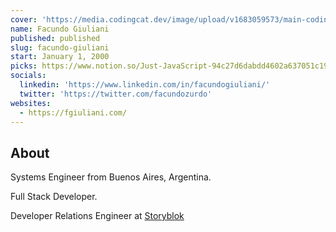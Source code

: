 ```yaml
---
cover: 'https://media.codingcat.dev/image/upload/v1683059573/main-codingcatdev-photo/podcast-guest/facundozurdo'
name: Facundo Giuliani
published: published
slug: facundo-giuliani
start: January 1, 2000
picks: https://www.notion.so/Just-JavaScript-94c27d6dabdd4602a637051c19bfeb51, https://www.notion.so/Headphones-Sony-WH-1000XM4-e192125244b447ab95dae69bfa1c1cf7
socials:
  linkedin: 'https://www.linkedin.com/in/facundogiuliani/'
  twitter: 'https://twitter.com/facundozurdo'
websites:
  - https://fgiuliani.com/
---
```


## About

Systems Engineer from Buenos Aires, Argentina.

Full Stack Developer.

Developer Relations Engineer at [Storyblok](https://www.storyblok.com/)
